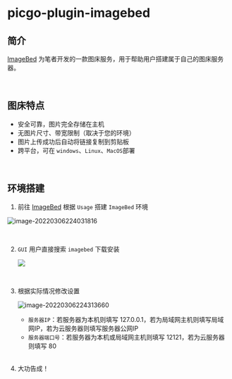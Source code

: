 # picgo-plugin-imagebed

## 简介

[ImageBed](https://github.com/Redns/ImageBed) 为笔者开发的一款图床服务，用于帮助用户搭建属于自己的图床服务器。

<br>

## 图床特点

- 安全可靠，图片完全存储在主机
- 无图片尺寸、带宽限制（取决于您的环境）
- 图片上传成功后自动将链接复制到剪贴板
- 跨平台，可在 `windows`、`Linux`、`MacOS`部署

<br>

## 环境搭建

1. 前往 [ImageBed](https://github.com/Redns/ImageBed) 根据 `Usage` 搭建 `ImageBed` 环境

![image-20220306224031816](http://119.29.78.118/api/image/1646606440485.png)

<br>

2. `GUI` 用户直接搜索 `imagebed` 下载安装

   ![](http://119.29.78.118/api/image/1646606532485.png)

   <br>

3. 根据实际情况修改设置

   ![image-20220306224313660](http://119.29.78.118/api/image/1646606591926.png)

   - `服务器IP`：若服务器为本机则填写 127.0.0.1，若为局域网主机则填写局域网IP，若为云服务器则填写服务器公网IP
   - `服务器端口号`：若服务器为本机或局域网主机则填写 12121，若为云服务器则填写 80

   <br>

4. 大功告成！

